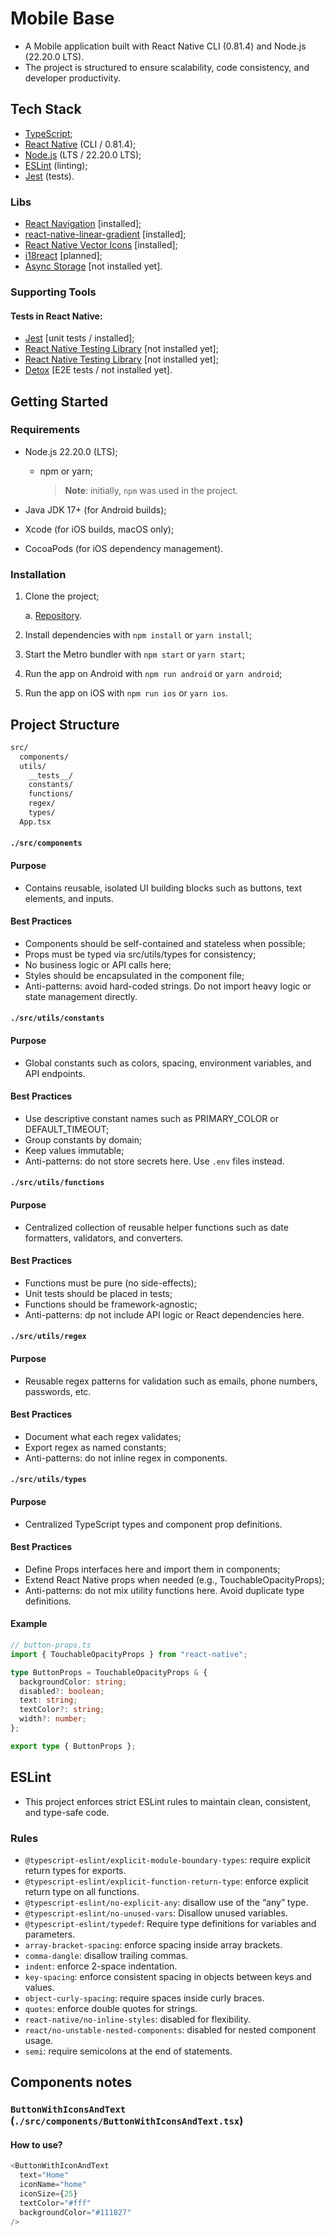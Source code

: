 # Mobile Base

+ A Mobile application built with React Native CLI (0.81.4) and Node.js (22.20.0 LTS).
+ The project is structured to ensure scalability, code consistency, and developer productivity.

## Tech Stack

+ [TypeScript](https://www.typescriptlang.org/);
+ [React Native](https://reactnative.dev/) (CLI / 0.81.4);
+ [Node.js](https://nodejs.org/en) (LTS / 22.20.0 LTS);
+ [ESLint](https://eslint.org/) (linting);
+ [Jest](https://jestjs.io/) (tests).

### Libs

+ [React Navigation](https://reactnavigation.org/) [installed];
+ [react-native-linear-gradient](https://github.com/react-native-linear-gradient/react-native-linear-gradient) [installed];
+ [React Native Vector Icons](https://github.com/oblador/react-native-vector-icons) [installed];
+ [i18react](https://www.i18next.com/) [planned];
+ [Async Storage](https://react-native-async-storage.github.io/async-storage/) [not installed yet].

### Supporting Tools

#### Tests in React Native:

+ [Jest](https://playwright.dev/) [unit tests / installed];
+ [React Native Testing Library](https://testing-library.com/) [not installed yet];
+ [React Native Testing Library](https://callstack.github.io/react-native-testing-library/) [not installed yet];
+ [Detox](https://wix.github.io/Detox/) [E2E tests / not installed yet].

## Getting Started

### Requirements

+ Node.js 22.20.0 (LTS);

  + npm or yarn;

    > **Note**: initially, `npm` was used in the project.

+ Java JDK 17+ (for Android builds);
+ Xcode (for iOS builds, macOS only);
+ CocoaPods (for iOS dependency management).

### Installation

1. Clone the project;

    a. [Repository](https://github.com/mequelim/MobileBase).

2. Install dependencies with `npm install` or `yarn install`;
3. Start the Metro bundler with `npm start` or `yarn start`;
4. Run the app on Android with `npm run android` or `yarn android`;
5. Run the app on iOS with `npm run ios` or `yarn ios`.

## Project Structure

```bash
src/
  components/ 
  utils/
    __tests__/
    constants/
    functions/
    regex/
    types/
  App.tsx
```

#### `./src/components`

#### Purpose

+ Contains reusable, isolated UI building blocks such as buttons, text elements, and inputs.

#### Best Practices

+ Components should be self-contained and stateless when possible;
+ Props must be typed via src/utils/types for consistency;
+ No business logic or API calls here;
+ Styles should be encapsulated in the component file;
+ Anti-patterns: avoid hard-coded strings. Do not import heavy logic or state management directly.

#### `./src/utils/constants`

#### Purpose

+ Global constants such as colors, spacing, environment variables, and API endpoints.

#### Best Practices

+ Use descriptive constant names such as PRIMARY_COLOR or DEFAULT_TIMEOUT;
+ Group constants by domain;
+ Keep values immutable;
+ Anti-patterns: do not store secrets here. Use `.env` files instead.

#### `./src/utils/functions`

#### Purpose

+ Centralized collection of reusable helper functions such as date formatters, validators, and converters.

#### Best Practices

+ Functions must be pure (no side-effects);
+ Unit tests should be placed in tests;
+ Functions should be framework-agnostic;
+ Anti-patterns: dp not include API logic or React dependencies here.

#### `./src/utils/regex`

#### Purpose

+ Reusable regex patterns for validation such as emails, phone numbers, passwords, etc.

#### Best Practices

+ Document what each regex validates;
+ Export regex as named constants;
+ Anti-patterns: do not inline regex in components.

#### `./src/utils/types`

#### Purpose

+ Centralized TypeScript types and component prop definitions.

#### Best Practices

+ Define Props interfaces here and import them in components;
+ Extend React Native props when needed (e.g., TouchableOpacityProps);
+ Anti-patterns: do not mix utility functions here. Avoid duplicate type definitions.

#### Example

```typescript
// button-props.ts
import { TouchableOpacityProps } from "react-native";

type ButtonProps = TouchableOpacityProps & {
  backgroundColor: string;
  disabled?: boolean;
  text: string;
  textColor?: string;
  width?: number;
};

export type { ButtonProps };
```

## ESLint

+ This project enforces strict ESLint rules to maintain clean, consistent, and type-safe code.

### Rules

+	`@typescript-eslint/explicit-module-boundary-types`: require explicit return types for exports.
+	`@typescript-eslint/explicit-function-return-type`: enforce explicit return type on all functions.
+	`@typescript-eslint/no-explicit-any`: disallow use of the “any” type.
+	`@typescript-eslint/no-unused-vars`: Disallow unused variables.
+	`@typescript-eslint/typedef`: Require type definitions for variables and parameters.
+	`array-bracket-spacing`: enforce spacing inside array brackets.
+	`comma-dangle`: disallow trailing commas.
+	`indent`: enforce 2-space indentation.
+	`key-spacing`: enforce consistent spacing in objects between keys and values.
+	`object-curly-spacing`: require spaces inside curly braces.
+	`quotes`: enforce double quotes for strings.
+	`react-native/no-inline-styles`: disabled for flexibility.
+	`react/no-unstable-nested-components`: disabled for nested component usage.
+	`semi`: require semicolons at the end of statements.

## Components notes

### `ButtonWithIconsAndText` (`./src/components/ButtonWithIconsAndText.tsx`)

#### How to use?

```typescript jsx
<ButtonWithIconAndText
  text="Home"
  iconName="home"
  iconSize={25}
  textColor="#fff"
  backgroundColor="#111827"
/>
```
